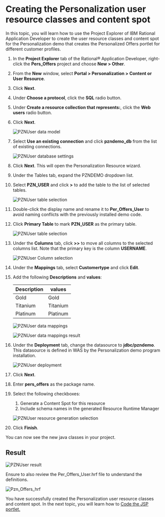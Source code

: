 # Creating the Personalization user resource classes and content spot

In this topic, you will learn how to use the Project Explorer of IBM Rational Application Developer to create the user resource classes and content spot for the Personalization demo that creates the Personalized Offers portlet for different customer profiles.

1. In the **Project Explorer** tab of the Rational® Application Developer, right-click the **Pers_Offers** project and choose **New > Other**.

2. From the **New** window, select **Portal > Personalization > Content or User Resource**.

3. Click **Next**.

4. Under **Choose a protocol**, click the **SQL** radio button.

5. Under **Create a resource collection that represents:**, click the **Web users** radio button.

6. Click **Next**.

    ![PZNUser data model](./images/pzn_user_data_model_selection.png)  

7. Select **Use an existing connection** and click **pzndemo_db** from the list of existing connections.

    ![PZNUser database settings](./images/RAD_jdbc_settings.png)  

8. Click **Next**. This will open the Personalization Resource wizard.

9. Under the Tables tab, expand the PZNDEMO dropdown list.

10. Select **PZN_USER** and click **>** to add the table to the list of selected tables.  

    ![PZNUser table selection](./images/pzn_user_table_selection.png)  

11. Double-click the display name and rename it to **Per_Offers_User** to avoid naming conflicts with the previously installed demo code.  

12. Click **Primary Table** to mark **PZN_USER** as the primary table.

    ![PZNUser table selection](./images/pzn_user_table_selection2.png)  

13. Under the **Columns** tab, click **>>** to move all columns to the selected columns list. Note that the primary key is the column **USERNAME**.  

    ![PZNUser Column selection](./images/pzn_user_columns_selection.png)  

14. Under the **Mappings** tab, select **Customertype** and click **Edit**.

15. Add the following **Descriptions** and **values**:

    |Description|values|
    |-----------|------|
    |Gold|Gold|
    |Titanium|Titanium|
    |Platinum|Platinum|

    ![PZNUser data mappings](./images/pzn_user_populate_mapping.png)  

    ![PZNUser data mappings result](./images/pzn_user_populate_mapping_2.png)  

16. Under the **Deployment** tab, change the datasource to **jdbc/pzndemo**. This datasource is defined in WAS by the Personalization demo program installation.

    ![PZNUser deployment](./images/pzn_user_deployment_jndi.png)

17. Click **Next**.

18. Enter **pers_offers** as the package name.  

19. Select the following checkboxes:
    1. Generate a Content Spot for this resource
    2. Include schema names in the generated Resource Runtime Manager

    ![PZNUser resource generation selection](./images/pzn_user_resource_generation.png)

20. Click **Finish**.

You can now see the new java classes in your project.

## Result

![PZNUser result](./images/pznuser_resource_generation_results.png)

Ensure to also review the Per_Offers_User.hrf file to understand the definitions.

![Pzn_Offers_hrf](./images/Per_Offers_User_hrf.png)

You have successfully created the Personalization user resource classes and content spot. In the next topic, you will learn how to [Code the JSP portlet.](./pzn_demo_finish_coding_portlet_jsp.md)
